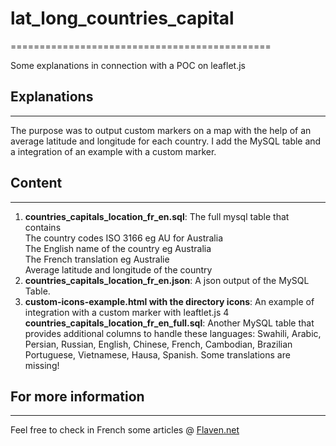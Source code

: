 # lat_long_countries_capital
=============================================

Some explanations in connection with a POC on leaflet.js  

## Explanations
---------------------
The purpose was to output custom markers on a map with the help of an average latitude and longitude for each country. 
I add the MySQL table and a integration of an example with a custom marker.



## Content
--------------
1. **countries_capitals_location_fr_en.sql**: The full mysql table that contains  
	The country codes ISO 3166 eg AU for Australia  
	The English name of the country eg Australia  
	The French translation eg Australie  
	Average latitude and longitude of the country  
2. **countries_capitals_location_fr_en.json**: A json output of the MySQL Table.
3. **custom-icons-example.html with the directory icons**: An example of integration with a custom marker with leaftlet.js 
4 **countries_capitals_location_fr_en_full.sql**: Another MySQL table that provides additional columns to handle these languages: Swahili, Arabic, Persian, Russian, English, Chinese, French, Cambodian, Brazilian Portuguese, Vietnamese, Hausa, Spanish. Some translations are missing!
 



## For more information
------------------------------------
Feel free to check in French some articles @
[Flaven.net](http://flaven.fr//)







